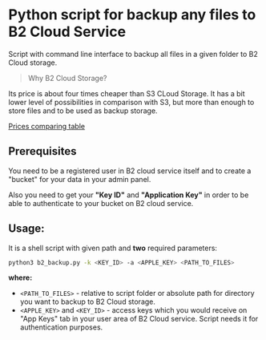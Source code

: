 # Python script for backup any files to B2 Cloud Service
 
Script with command line interface to backup all files in a given folder to B2 Cloud storage.
 
>Why B2 Cloud Storage?
 
Its price is about four times cheaper than S3 CLoud Storage. It has a bit lower level of possibilities in comparison with S3, but more than enough to store files and to be used as backup storage.
 
[Prices comparing table](https://www.backblaze.com/b2/cloud-storage-pricing.html)
## Prerequisites
You need to be a registered user in B2 cloud service itself and to create a "bucket" for your data in your admin panel.
 
Also you need to get your **"Key ID"** and **"Application Key"** in order to be able to authenticate to your bucket on B2 cloud service.
 
## Usage:
 
It is a shell script with given path and **two** required parameters:
 
```bash
python3 b2_backup.py -k <KEY_ID> -a <APPLE_KEY> <PATH_TO_FILES>
```
**where:**
* `<PATH_TO_FILES>` - relative to script folder or absolute path for directory you want to backup to B2 Cloud storage.
* `<APPLE_KEY>` and `<KEY_ID>` - access keys which you would receive on "App Keys" tab in your user area of B2 Cloud service. Script needs it for authentication purposes.